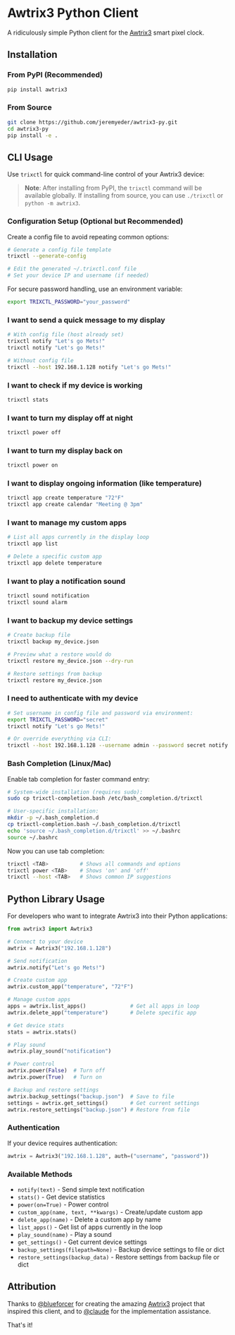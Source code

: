 # Awtrix3 Python Client

A ridiculously simple Python client for the [Awtrix3](https://github.com/Blueforcer/awtrix3) smart pixel clock.

## Installation

### From PyPI (Recommended)

```bash
pip install awtrix3
```

### From Source

```bash
git clone https://github.com/jeremyeder/awtrix3-py.git
cd awtrix3-py
pip install -e .
```

## CLI Usage

Use `trixctl` for quick command-line control of your Awtrix3 device:

> **Note**: After installing from PyPI, the `trixctl` command will be available globally. If installing from source, you can use `./trixctl` or `python -m awtrix3`.

### Configuration Setup (Optional but Recommended)

Create a config file to avoid repeating common options:

```bash
# Generate a config file template
trixctl --generate-config

# Edit the generated ~/.trixctl.conf file
# Set your device IP and username (if needed)
```

For secure password handling, use an environment variable:
```bash
export TRIXCTL_PASSWORD="your_password"
```

### I want to send a quick message to my display
```bash
# With config file (host already set)
trixctl notify "Let's go Mets!"
trixctl notify "Let's go Mets!"

# Without config file
trixctl --host 192.168.1.128 notify "Let's go Mets!"
```

### I want to check if my device is working
```bash
trixctl stats
```

### I want to turn my display off at night
```bash
trixctl power off
```

### I want to turn my display back on
```bash
trixctl power on
```

### I want to display ongoing information (like temperature)
```bash
trixctl app create temperature "72°F"
trixctl app create calendar "Meeting @ 3pm"
```

### I want to manage my custom apps
```bash
# List all apps currently in the display loop
trixctl app list

# Delete a specific custom app
trixctl app delete temperature
```

### I want to play a notification sound
```bash
trixctl sound notification
trixctl sound alarm
```

### I want to backup my device settings
```bash
# Create backup file
trixctl backup my_device.json

# Preview what a restore would do
trixctl restore my_device.json --dry-run

# Restore settings from backup
trixctl restore my_device.json
```

### I need to authenticate with my device
```bash
# Set username in config file and password via environment:
export TRIXCTL_PASSWORD="secret"
trixctl notify "Let's go Mets!"

# Or override everything via CLI:
trixctl --host 192.168.1.128 --username admin --password secret notify "Let's go Mets!"
```

### Bash Completion (Linux/Mac)

Enable tab completion for faster command entry:

```bash
# System-wide installation (requires sudo):
sudo cp trixctl-completion.bash /etc/bash_completion.d/trixctl

# User-specific installation:
mkdir -p ~/.bash_completion.d
cp trixctl-completion.bash ~/.bash_completion.d/trixctl
echo 'source ~/.bash_completion.d/trixctl' >> ~/.bashrc
source ~/.bashrc
```

Now you can use tab completion:
```bash
trixctl <TAB>          # Shows all commands and options
trixctl power <TAB>    # Shows 'on' and 'off'
trixctl --host <TAB>   # Shows common IP suggestions
```

## Python Library Usage

For developers who want to integrate Awtrix3 into their Python applications:

```python
from awtrix3 import Awtrix3

# Connect to your device
awtrix = Awtrix3("192.168.1.128")

# Send notification
awtrix.notify("Let's go Mets!")

# Create custom app
awtrix.custom_app("temperature", "72°F")

# Manage custom apps
apps = awtrix.list_apps()              # Get all apps in loop
awtrix.delete_app("temperature")       # Delete specific app

# Get device stats
stats = awtrix.stats()

# Play sound
awtrix.play_sound("notification")

# Power control
awtrix.power(False)  # Turn off
awtrix.power(True)   # Turn on

# Backup and restore settings
awtrix.backup_settings("backup.json")  # Save to file
settings = awtrix.get_settings()       # Get current settings
awtrix.restore_settings("backup.json") # Restore from file
```

### Authentication

If your device requires authentication:

```python
awtrix = Awtrix3("192.168.1.128", auth=("username", "password"))
```

### Available Methods

- `notify(text)` - Send simple text notification
- `stats()` - Get device statistics  
- `power(on=True)` - Power control
- `custom_app(name, text, **kwargs)` - Create/update custom app
- `delete_app(name)` - Delete a custom app by name
- `list_apps()` - Get list of apps currently in the loop
- `play_sound(name)` - Play a sound
- `get_settings()` - Get current device settings
- `backup_settings(filepath=None)` - Backup device settings to file or dict
- `restore_settings(backup_data)` - Restore settings from backup file or dict

## Attribution

Thanks to [@blueforcer](https://github.com/Blueforcer) for creating the amazing [Awtrix3](https://github.com/Blueforcer/awtrix3) project that inspired this client, and to [@claude](https://claude.ai) for the implementation assistance.

That's it!